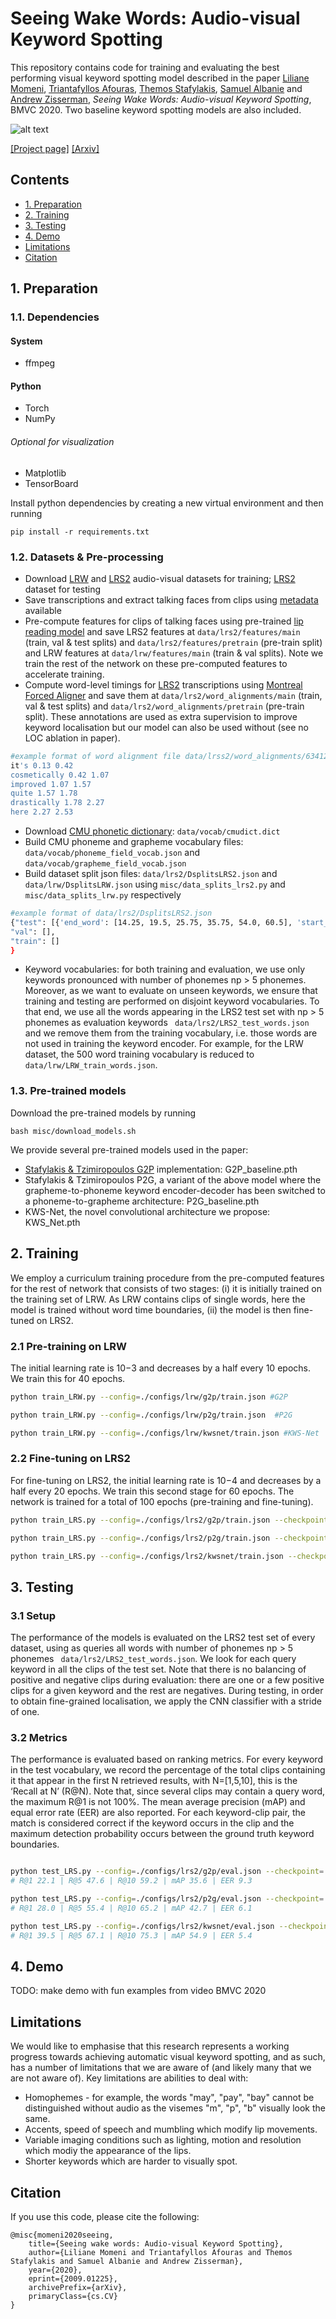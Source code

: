 # Seeing Wake Words: Audio-visual Keyword Spotting
This repository contains code for training and evaluating the best performing visual keyword spotting model described in the paper [Liliane Momeni](http://www.robots.ox.ac.uk/~liliane/), [Triantafyllos Afouras](http://www.robots.ox.ac.uk/~afourast/), [Themos Stafylakis](http://github.com/tstafylakis), [Samuel Albanie](http://www.robots.ox.ac.uk/~albanie/) and [Andrew Zisserman](http://www.robots.ox.ac.uk/~az/),
*Seeing Wake Words: Audio-visual Keyword Spotting*, BMVC 2020. Two baseline keyword spotting models are also included.

![alt text](media/teaser/teaser_fig.gif )

[[Project page]](http://www.robots.ox.ac.uk/~vgg/research/kws-net/) [[Arxiv]](https://arxiv.org/abs/2009.01225) 


## Contents
* [1. Preparation](https://github.com/lilianemomeni/KWS-Net#1-preparation)
* [2. Training](https://github.com/lilianemomeni/KWS-Net#2-training)
* [3. Testing](https://github.com/lilianemomeni/KWS-Net#3-testing)
* [4. Demo](https://github.com/lilianemomeni/KWS-Net#3-demo)
* [Limitations](https://github.com/lilianemomeni/KWS-Net#limitations)
* [Citation](https://github.com/lilianemomeni/KWS-Net#citation)


## 1. Preparation

### 1.1. Dependencies

#### System 
* ffmpeg

#### Python 
* Torch
* NumPy

###### Optional for visualization
* Matplotlib
* TensorBoard

Install python dependencies by creating a new virtual environment and then running 

```
pip install -r requirements.txt
```

### 1.2. Datasets & Pre-processing

* Download [LRW](https://www.robots.ox.ac.uk/~vgg/data/lip_reading/lrw1.html) and [LRS2](https://www.robots.ox.ac.uk/~vgg/data/lip_reading/lrs2.html) audio-visual datasets for training; [LRS2](https://www.robots.ox.ac.uk/~vgg/data/lip_reading/lrs2.html) dataset for testing
* Save transcriptions and extract talking faces from clips using [metadata](https://www.robots.ox.ac.uk/~vgg/data/lip_reading/) available
* Pre-compute features for clips of talking faces using pre-trained [lip reading model](https://github.com/afourast/deep_lip_reading) and save LRS2 features at ```data/lrs2/features/main``` (train, val & test splits)  and ```data/lrs2/features/pretrain``` (pre-train split) and LRW features at ```data/lrw/features/main``` (train & val splits). Note we train the rest of the network on these pre-computed features to accelerate training.
* Compute word-level timings for [LRS2](https://www.robots.ox.ac.uk/~vgg/data/lip_reading/lrs2.html) transcriptions using [Montreal Forced Aligner](https://montreal-forced-aligner.readthedocs.io/en/latest/) and save them at ```data/lrs2/word_alignments/main```  (train, val & test splits) and ```data/lrs2/word_alignments/pretrain``` (pre-train split). These annotations are used as extra supervision to improve keyword localisation but our model can also be used without (see no LOC ablation in paper).
```bash
#example format of word alignment file data/lrss2/word_alignments/634124261710508263700049.txt
it's 0.13 0.42
cosmetically 0.42 1.07
improved 1.07 1.57
quite 1.57 1.78
drastically 1.78 2.27
here 2.27 2.53
```
* Download [CMU phonetic dictionary](https://github.com/cmusphinx/cmudict): ```data/vocab/cmudict.dict```
* Build CMU phoneme and grapheme vocabulary files: ```data/vocab/phoneme_field_vocab.json``` and ```data/vocab/grapheme_field_vocab.json```
* Build dataset split json files: ```data/lrs2/DsplitsLRS2.json``` and ```data/lrw/DsplitsLRW.json``` using ```misc/data_splits_lrs2.py``` and ```misc/data_splits_lrw.py``` respectively 
``` bash
#example format of data/lrs2/DsplitsLRS2.json
{"test": [{'end_word': [14.25, 19.5, 25.75, 35.75, 54.0, 60.5], 'start_word': [3.25, 15.0, 19.5, 25.75, 36.5, 54.0], 'widx': [4011, 43989, 77147, 120898, 118167, 129664], 'fn': '6330311066473698535/00011'},{'end_word': [9.5, 18.5, 27.5], 'start_word': [1.25, 9.5, 18.5], 'widx': [121092, 81694, 5788], 'fn': '6330311066473698535/00018'},{'end_word': [8.0, 12.0, 16.5, 24.75], 'start_word': [3.5, 8.0, 12.0, 16.5], 'widx': [4011, 129931, 130533, 102579], 'fn': '6330311066473698535/00022'}],
"val": [],
"train": []
}
```
* Keyword vocabularies: for both training and evaluation, we use only keywords pronounced with number of phonemes np > 5 phonemes. Moreover, as we want to evaluate on unseen keywords, we ensure that training and testing are performed on disjoint keyword vocabularies. To that end, we use all the words appearing in the LRS2 test set with np > 5 phonemes as evaluation keywords ``` data/lrs2/LRS2_test_words.json``` and we remove them from the training vocabulary, i.e. those words are not used in training the keyword encoder. For example, for the LRW dataset, the 500 word training vocabulary is reduced to ```data/lrw/LRW_train_words.json```.


### 1.3. Pre-trained models

Download the pre-trained models by running

```
bash misc/download_models.sh
```
We provide several pre-trained models used in the paper:

* [Stafylakis & Tzimiropoulos G2P](https://arxiv.org/pdf/1807.08469.pdf) implementation: G2P_baseline.pth
* Stafylakis & Tzimiropoulos P2G, a variant of the above model where the grapheme-to-phoneme keyword encoder-decoder has been switched to a phoneme-to-grapheme architecture: P2G_baseline.pth
* KWS-Net, the novel convolutional architecture we propose: KWS_Net.pth

## 2. Training

We employ a curriculum training procedure from the pre-computed features for the rest of network that consists of two stages: (i) it is initially trained on the training set of LRW. As LRW contains clips of single words, here the model is trained without word time boundaries, (ii) the model is then fine-tuned on LRS2.

### 2.1 Pre-training on LRW

The initial learning rate is 10−3 and decreases by a half every 10 epochs. We train this for 40 epochs. 

```bash
python train_LRW.py --config=./configs/lrw/g2p/train.json #G2P

python train_LRW.py --config=./configs/lrw/p2g/train.json  #P2G

python train_LRW.py --config=./configs/lrw/kwsnet/train.json #KWS-Net
```
### 2.2 Fine-tuning on LRS2

For fine-tuning on LRS2, the initial learning rate is 10−4 and decreases by a half every 20 epochs. We train this second stage for 60 epochs. The network is trained for a total of 100 epochs (pre-training and fine-tuning).

```bash
python train_LRS.py --config=./configs/lrs2/g2p/train.json --checkpoint=./path_where_lrw_g2p_model_saved.pth #G2P

python train_LRS.py --config=./configs/lrs2/p2g/train.json --checkpoint=./path_where_lrw_p2g_model_saved.pth #P2G

python train_LRS.py --config=./configs/lrs2/kwsnet/train.json --checkpoint=./path_where_lrw_kwsnet_model_saved.pth #KWS-Net
```

## 3. Testing

### 3.1 Setup  
The performance of the models is evaluated on the LRS2 test set of every dataset, using as queries all words with number of phonemes np > 5 phonemes ``` data/lrs2/LRS2_test_words.json```. We look for each query keyword in all the clips of the test set. Note that there is no balancing of positive and negative clips during evaluation: there are one or a few positive clips for a given keyword and the rest are negatives. During testing, in order to obtain fine-grained localisation, we apply the CNN classifier with a stride of one.

### 3.2 Metrics  
The performance is evaluated based on ranking metrics. For every keyword in the test vocabulary, we record the percentage of the total clips containing it that appear in the first N retrieved results, with N=[1,5,10], this is the ‘Recall at N’ (R@N). Note that, since several clips may contain a query word, the maximum R@1 is not 100%. The mean average precision (mAP) and equal error rate (EER) are also reported. For each keyword-clip pair, the match is considered correct if the keyword occurs in the clip and the maximum detection probability occurs between the ground truth keyword boundaries.

```bash

python test_LRS.py --config=./configs/lrs2/g2p/eval.json --checkpoint=./misc/pretrained_models/G2P_baseline.pth #G2P
# R@1 22.1 | R@5 47.6 | R@10 59.2 | mAP 35.6 | EER 9.3

python test_LRS.py --config=./configs/lrs2/p2g/eval.json --checkpoint=./misc/pretrained_models/P2G_baseline.pth #P2G
# R@1 28.0 | R@5 55.4 | R@10 65.2 | mAP 42.7 | EER 6.1

python test_LRS.py --config=./configs/lrs2/kwsnet/eval.json --checkpoint=./misc/pretrained_models/KWS_Net.pth #KWS-Net
# R@1 39.5 | R@5 67.1 | R@10 75.3 | mAP 54.9 | EER 5.4
```
## 4. Demo

TODO: make demo with fun examples from video BMVC 2020

## Limitations
We would like to emphasise that this research represents a working progress towards achieving automatic visual keyword spotting, and as such, has a number of limitations that we are aware of (and likely many that we are not aware of). Key limitations are abilities to deal with:
* Homophemes - for example, the words "may", "pay", "bay" cannot be distinguished without audio as the visemes "m", "p", "b" visually look the same.
* Accents, speed of speech and mumbling which modify lip movements.
* Variable imaging conditions such as lighting, motion and resolution which modiy the appearance of the lips.
* Shorter keywords which are harder to visually spot.

## Citation
If you use this code, please cite the following:
```
@misc{momeni2020seeing,
    title={Seeing wake words: Audio-visual Keyword Spotting},
    author={Liliane Momeni and Triantafyllos Afouras and Themos Stafylakis and Samuel Albanie and Andrew Zisserman},
    year={2020},
    eprint={2009.01225},
    archivePrefix={arXiv},
    primaryClass={cs.CV}
}

